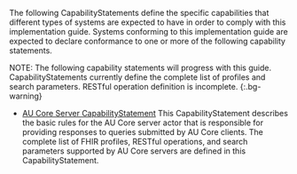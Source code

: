 
The following CapabilityStatements define the specific capabilities that different types of systems are expected to have in order to comply with this implementation guide. Systems conforming to this implementation guide are expected to declare conformance to one or more of the following capability statements.

NOTE: The following capability statements will progress with this guide. CapabilityStatements currently define the complete list of profiles and search parameters. RESTful operation definition is  incomplete.
{:.bg-warning}

- [AU Core Server CapabilityStatement](CapabilityStatement-au-core-server.html)
This CapabilityStatement describes the basic rules for the AU Core server actor that is responsible for providing responses to queries submitted by AU Core clients. The complete list of FHIR profiles, RESTful operations, and search parameters supported by AU Core servers are defined in this CapabilityStatement.